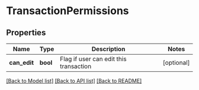 # TransactionPermissions

## Properties
Name | Type | Description | Notes
------------ | ------------- | ------------- | -------------
**can_edit** | **bool** | Flag if user can edit this transaction | [optional] 

[[Back to Model list]](../../README.md#documentation-for-models) [[Back to API list]](../../README.md#documentation-for-api-endpoints) [[Back to README]](../../README.md)

